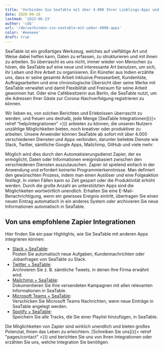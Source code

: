```yaml
---
title: 'Verbinden Sie SeaTable mit über 4.000 Ihrer Lieblings-Apps und Webseiten'
date: 2020-09-16
lastmod: '2023-06-23'
author: 'cdb'
url: '/de/verbinden-sie-seatable-mit-ueber-4000-apps'
color: '#eeeeee'
draft: true
---
```


SeaTable ist ein großartiges Werkzeug, welches auf vielfältige Art und Weise dabei helfen kann, Daten zu erfassen, zu strukturieren und mit ihnen zu arbeiten. So überrascht es uns nicht, immer wieder von Menschen zu hören, die SeaTable auf eine neue und interessante Art benutzen, um sich, ihr Leben und ihre Arbeit zu organisieren. Ein Künstler aus Indien erzählte uns, dass er seine gesamte Arbeit inklusive Pressearbeit, Kundenliste, Auftragsarbeiten und eine chronologische Übersicht über seine Werke mit SeaTable verwaltet und damit Flexibilität und Freiraum für seine Arbeit gewonnen hat. Oder eine Cafébesitzerin aus Berlin, die SeaTable nutzt, um die Adressen Ihrer Gäste zur Corona-Nachverfolgung registrieren zu können.

Wir lieben es, von solchen Berichten und Erlebnissen überrascht zu werden, und freuen uns deshalb, jede Menge [SeaTable Integrationen]({{< relref "help/integrationen" >}}) anbieten zu können, die unseren Nutzern unzählige Möglichkeiten bieten, noch kreativer oder produktiver zu arbeiten. Unsere Anwender können SeaTable ab sofort mit über 4.000 verschiedenen Diensten und Apps verbinden, darunter beliebte Dienste wie Slack, Twitter, sämtliche Google Apps, Mailchimp, GitHub und viele mehr.

Möglich wird dies durch den Automatisierungsdienst Zapier, der es ermöglicht, Daten oder Informationen ereignisbasiert zwischen den verschiedenen Diensten auszutauschen. Zapier ist spielend einfach in der Anwendung und erfordert keinerlei Programmierkenntnisse. Man definiert den gewünschten Prozess, indem man einen Auslöser und eine Folgeaktion festlegt. In vielen Fällen kann so Zeit gespart oder die Produktivität erhöht werden. Durch die große Anzahl an unterstützten Apps sind die Möglichkeiten wortwörtlich unendlich. Erhalten Sie eine E-Mail-Benachrichtigung, wenn ein gewisses Ereignis eintritt, übertragen Sie einen neuen Eintrag automatisch in ein anderes System oder archivieren Sie neue Informationen automatisch in SeaTable.

## Von uns empfohlene Zapier Integrationen

Hier finden Sie ein paar Highlights, wie Sie SeaTable mit anderen Apps integrieren können:

- [Slack + SeaTable](https://seatable.io/integrationen/slack/):  
   Posten Sie automatisch neue Aufgaben, Kundennachrichten oder Jobanfragen von SeaTable zu Slack.
- [Twitter + SeaTable](https://seatable.io/integrationen/):  
   Archivieren Sie z. B. sämtliche Tweets, in denen Ihre Firma erwähnt wird.
- [Mailchimp + SeaTable](https://seatable.io/integrationen/):  
   Dokumentieren Sie Ihre versendeten Kampagnen mit allen relevanten Informationen in SeaTable.
- [Microsoft Teams + SeaTable](https://zapier.com/apps/seatable/integrations/microsoft-teams):  
   Verschicken Sie Microsoft Teams Nachrichten, wenn neue Einträge in SeaTable angelegt werden.
- [Spotify + SeaTable](https://zapier.com/apps/seatable/integrations/spotify):  
   Speichern Sie alle Tracks, die Sie einer Playlist hinzufügen, in SeaTable.

Die Möglichkeiten von Zapier sind wirklich unendlich und bieten großes Potenzial, Ihnen das Leben zu erleichtern. [Schreiben Sie uns]({{< relref "pages/contact" >}}) und berichten Sie uns von Ihren Integrationen oder erzählen Sie uns, welche Integration Sie benötigen.
